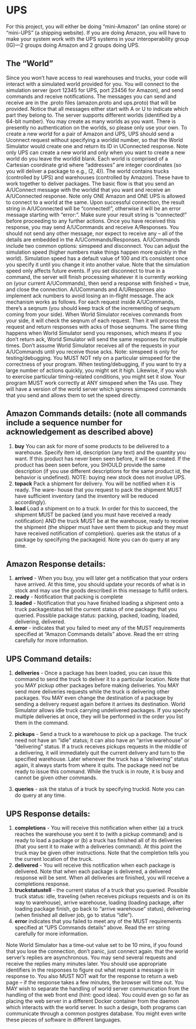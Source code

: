 # UPS

For this project, you will either be doing “mini-Amazon” (an online store) or “mini-UPS” (a
shipping website). If you are doing Amazon, you will have to make your system work with the
UPS systems in your interoperability group (IG)—2 groups doing Amazon and 2 groups doing UPS.

The “World”
----------
Since you won’t have access to real warehouses and trucks, your code will interact with a
simulated world provided for you. You will connect to the simulation server (port 12345 for UPS,
port 23456 for Amazon), and send commands and receive notifications.
The messages you can send and receive are in the .proto files (amazon.proto and ups.proto)
that will be provided. Notice that all messages either start with A or U to indicate which part they
belong to.
The server supports different worlds (identified by a 64-bit number). You may create as many
worlds as you want. There is presently no authentication on the worlds, so please only use your
own. To create a new world for a pair of Amazon and UPS, UPS should send a Uconnect request
without specifying a worldid number, so that the World Simulator would create one and return
its ID in UConnected response. Note only UPS can create a new world and only when you want
to create a new world do you leave the worldid blank.
Each world is comprised of a Cartesian coordinate grid where “addresses” are integer coordinates (so you will deliver a package to e.g., (2, 4)). The world contains trucks (controlled by
UPS) and warehouses (controlled by Amazon). These have to work together to deliver packages.
The basic flow is that you send an A/UConnect message with the worldid that you want and
receive an A/UConnected response. Note only ONE Amazon and ONE UPS is allowed to connect
to a world at the same. Upon successful connection, the result string in A/UConnected will
be “connected!”, otherwise it will be an error message starting with “error:”. Make sure your
result string is “connected!” before proceeding to any further actions. Once you have
received this response, you may send A/UCommands and receive A/Responses. You should not
send any other message, nor expect to receive any – all of the details are embedded in the
A/UCommands/Responses.
A/UCommands include two common options: simspeed and disconnect. You can adjust the
simulation speed (higher numbers make things happen more quickly in the world). Simulation
speed has a default value of 100 and it’s consistent once you specify it until you change it into
another value. Note that the simulation speed only affects future events. If you set
disconnect to true in a command, the server will finish processing whatever it is currently 
working on (your current A/UCommands), then send a response with finished = true,
and close the connection.
A/UCommands and A/UResponses also implement ack numbers to avoid losing an in-flight
message. The ack mechanism works as follows. For each request inside A/UCommands, there’s
a seqnum (you should keep track of the incrementing of seqnum coming from your side). When
World Simulator receives commands from your side, it will check the seqnum of each request.
Then it will process the request and return responses with acks of those seqnums. The same
thing happens when World Simulator send you responses, which means if you don’t return ack,
World Simulator will send the same responses for multiple times. Don’t assume World Simulator
receives all of the requests in your A/UCommands until you receive those acks.
Note: simspeed is only for testing/debugging. You MUST NOT rely on a particular simspeed for
the correctness of your program. When testing/debugging, if you want to try a large number of
actions quickly, you might set it high. Likewise, if you wish to exercise particular timing-related
conditions, you might set it slow. Your program MUST work correctly at ANY simspeed when the
TAs use. They will have a version of the world server which ignores simspeed commands that you
send and allows them to set the speed directly.


Amazon Commands details: (note all commands include a sequence number for
acknowledgement as described above)
--------------------------------------------------------------------------

1. **buy** You can ask for more of some products to be delivered to a warehouse. Specify item id,
description (any text) and the quantity you want. If this product has never been seen before,
it will be created. If the product has been seen before, you SHOULD provide the same
description (if you use different descriptions for the same product id, the behavior is
undefined). NOTE: buying new stock does not involve UPS.
2. **topack** Pack a shipment for delivery. You will be notified when it is ready. The ware- house that
you request to pack the shipment MUST have sufficient inventory (and the inventory will be
reduced accordingly).
3. **load** Load a shipment on to a truck. In order for this to succeed, the shipment MUST be packed
(and you must have received a ready notification) AND the truck MUST be at the warehouse,
ready to receive the shipment (the shipper must have sent them to pickup and they must
have received notification of completion).
queries ask the status of a package by specifying the packageid. Note you can do query at any
time.

Amazon Response details: 
-----------------------
1. **arrived** - When you buy, you will later get a notification that your orders have arrived. At this time,
you should update your records of what is in stock and may use the goods described in this
message to fulfill orders.
2. **ready** - Notification that packing is complete
3. **loaded** - Notification that you have finished loading a shipment onto a truck
packagestatus tell the current status of one package that you queried. Possible package status:
packing, packed, loading, loaded, delivering, delivered.
4. **error** - indicates that you failed to meet any of the MUST requirements specified at “Amazon
Commands details” above. Read the err string carefully for more information.


UPS Command details:
-------------------
1. **deliveries** - Once a package has been loaded, you can issue this command to send the truck to
deliver it to a particular location. Note that you MAY pickup other packages before making
deliveries. You MAY send more deliveries requests while the truck is delivering other
packages. You MAY even change the destination of a package by sending a delivery request
again before it arrives its destination. World Simulator allows idle truck carrying undelivered
packages. If you specify multiple deliveries at once, they will be performed in the order you
list them in the command.
2. **pickups** - Send a truck to a warehouse to pick up a package. The truck need not have an “idle”
status; it can also have an “arrive warehouse” or “delivering” status. If a truck receives
pickups requests in the middle of a delivering, it will immediately quit the current delivery
and turn to the specified warehouse. Later whenever the truck has a “delivering” status
again, it always starts from where it quits. The package need not be ready to issue this
command. While the truck is in route, it is busy and cannot be given other commands.

3. **queries** - ask the status of a truck by specifying truckid. Note you can do query at any time.

UPS Response details:
--------------------

1. **completions** - You will receive this notification when either (a) a truck reaches the warehouse you
sent it to (with a pickup command) and is ready to load a package or (b) a truck has finished
all of its deliveries (that you sent it to make with a deliveries command).
At this point the truck may be given other instructions. Note that the completion tells you
the current location of the truck. 
2. **delivered** - You will receive this notification when each package is delivered. Note that when each
package is delivered, a delivered response will be sent. When all deliveries are finished,
you will receive a completions response.
3. **truckstatustell** - the current status of a truck that you queried. Possible truck status: idle, traveling
(when receives pickups requests and is on its way to warehouse), arrive warehouse, loading
(loading package, after loading package finish, go back to “arrive warehouse” status),
delivering (when finished all deliver job, go to status “idle”).
4. **error** indicates that you failed to meet any of the MUST requirements specified at “UPS
Commands details” above. Read the err string carefully for more information.


Note World Simulator has a time-out value set to be 10 mins, if you found that you lose the
connection, don’t panic, just connect again.
that the world server’s replies are asynchronous. You may send several requests and receive the
replies many minutes later. You should use appropriate identifiers in the responses to figure out
what request a message is in response to. You also MUST NOT wait for the response to return a
web page – if the response takes a few minutes, the browser will time out.
You MAY wish to separate the handling of world server communication from the handling of the
web front end (hint: good idea). You could even go so far as placing the web server in a different
Docker container from the daemon which interacts with the world server. In such a design, both
programs can communicate through a common postgres database. You might even write these
pieces of software in different languages. 
